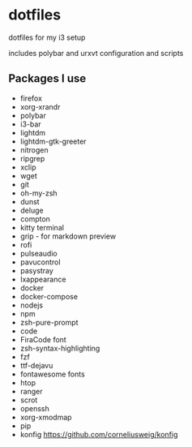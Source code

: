# dotfiles
dotfiles for my i3 setup

includes polybar and urxvt configuration and scripts

## Packages I use

* firefox
* xorg-xrandr
* polybar
* i3-bar
* lightdm
* lightdm-gtk-greeter
* nitrogen
* ripgrep
* xclip
* wget
* git
* oh-my-zsh
* dunst
* deluge
* compton
* kitty terminal
* grip - for markdown preview
* rofi
* pulseaudio
* pavucontrol
* pasystray
* lxappearance
* docker
* docker-compose
* nodejs
* npm
* zsh-pure-prompt
* code
* FiraCode font
* zsh-syntax-highlighting
* fzf
* ttf-dejavu
* fontawesome fonts
* htop
* ranger
* scrot
* openssh
* xorg-xmodmap
* pip
* konfig https://github.com/corneliusweig/konfig
